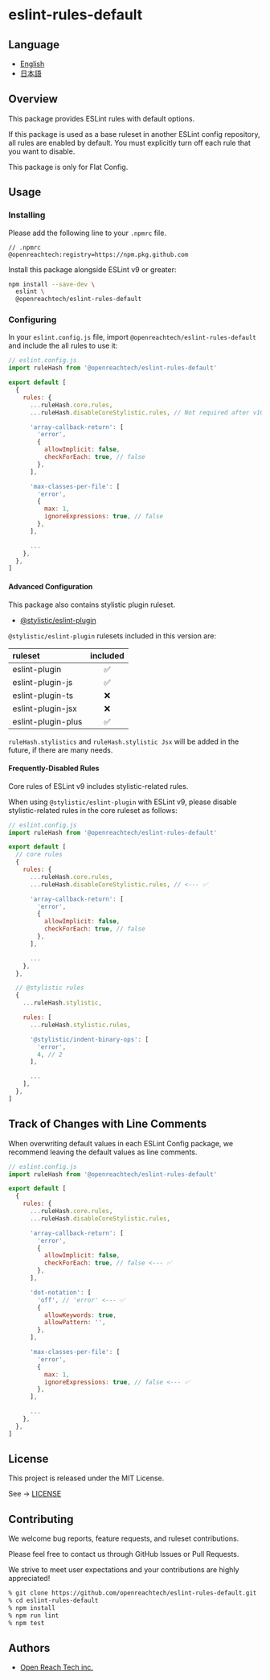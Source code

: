# eslint-rules-default

## Language

* [English](./README.md)
* [日本語](./README.ja.md)

## Overview

This package provides ESLint rules with default options.

If this package is used as a base ruleset in another ESLint config repository, all rules
are enabled by default. You must explicitly turn off each rule that you want to disable.

This package is only for Flat Config.

## Usage

### Installing

Please add the following line to your `.npmrc` file.

```
// .npmrc
@openreachtech:registry=https://npm.pkg.github.com
```

Install this package alongside ESLint v9 or greater:

```sh
npm install --save-dev \
  eslint \
  @openreachtech/eslint-rules-default
```

### Configuring

In your `eslint.config.js` file, import `@openreachtech/eslint-rules-default` and include the all rules to use it:

```js
// eslint.config.js
import ruleHash from '@openreachtech/eslint-rules-default'

export default [
  {
    rules: {
      ...ruleHash.core.rules,
      ...ruleHash.disableCoreStylistic.rules, // Not required after v10.

      'array-callback-return': [
        'error',
        {
          allowImplicit: false,
          checkForEach: true, // false
        },
      ],

      'max-classes-per-file': [
        'error',
        {
          max: 1,
          ignoreExpressions: true, // false
        },
      ],

      ...
    },
  },
]
```

#### Advanced Configuration

This package also contains stylistic plugin ruleset.

* [@stylistic/eslint-plugin](https://www.npmjs.com/package/@stylistic/eslint-plugin)

`@stylistic/eslint-plugin` rulesets included in this version are:

| ruleset | included |
|:--|:--:|
| eslint-plugin | ✅ |
| eslint-plugin-js | ✅ |
| eslint-plugin-ts | ❌ |
| eslint-plugin-jsx | ❌ |
| eslint-plugin-plus | ✅ |

`ruleHash.stylistics` and `ruleHash.stylistic Jsx` will be added in the future, if there are many needs.

#### Frequently-Disabled Rules

Core rules of ESLint v9 includes stylistic-related rules.

When using `@stylistic/eslint-plugin` with ESLint v9, please disable stylistic-related rules in the core ruleset as follows:


```js
// eslint.config.js
import ruleHash from '@openreachtech/eslint-rules-default'

export default [
  // core rules
  {
    rules: {
      ...ruleHash.core.rules,
      ...ruleHash.disableCoreStylistic.rules, // <--- ✅

      'array-callback-return': [
        'error',
        {
          allowImplicit: false,
          checkForEach: true, // false
        },
      ],

      ...
    },
  },

  // @stylistic rules
  {
    ...ruleHash.stylistic,

    rules: [
      ...ruleHash.stylistic.rules,

      '@stylistic/indent-binary-ops': [
        'error',
        4, // 2
      ],

      ...
    ],
  },
]
```

## Track of Changes with Line Comments

When overwriting default values ​​in each ESLint Config package, we recommend leaving the default values ​​as line comments.

```js
// eslint.config.js
import ruleHash from '@openreachtech/eslint-rules-default'

export default [
  {
    rules: {
      ...ruleHash.core.rules,
      ...ruleHash.disableCoreStylistic.rules,

      'array-callback-return': [
        'error',
        {
          allowImplicit: false,
          checkForEach: true, // false <--- ✅
        },
      ],

      'dot-notation': [
        'off', // 'error' <--- ✅
        {
          allowKeywords: true,
          allowPattern: '',
        },
      ],

      'max-classes-per-file': [
        'error',
        {
          max: 1,
          ignoreExpressions: true, // false <--- ✅
        },
      ],

      ...
    },
  },
]
```

## License

This project is released under the MIT License.

See → [LICENSE](./LICENSE)

## Contributing

We welcome bug reports, feature requests, and ruleset contributions.

Please feel free to contact us through GitHub Issues or Pull Requests.

We strive to meet user expectations and your contributions are highly appreciated!

```sh
% git clone https://github.com/openreachtech/eslint-rules-default.git
% cd eslint-rules-default
% npm install
% npm run lint
% npm test
```

## Authors

* [Open Reach Tech inc.](https://openreach.tech)
